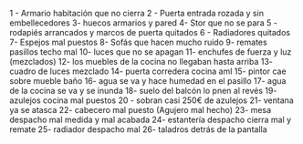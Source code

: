 
1 - Armario habitación que no cierra
2 - Puerta entrada rozada y sin embellecedores
3- huecos armarios y pared
4- Stor que no se para
5 - rodapiés arrancados y marcos de puerta quitados
6 - Radiadores quitados
7- Espejos mal puestos
8- Sofás que hacen mucho ruido
9- remates pasillos techo mal
10- luces que no se apagan
11- enchufes de fuerza y luz (mezclados)
12- los muebles de la cocina no llegaban hasta arriba
13- cuadro de luces mezclado
14- puerta corredera cocina aml
15- pintor cae sobre mueble baño
16- agua se va y hace humedad en el pasillo
17- agua de la cocina se va y se inunda
18- suelo del balcón lo pnen al revés
19- azulejos cocina mal puestos
20 - sobran casi 250€ de azulejos
21- ventana ya se atasca
22- cabecero mal puesto (Agujero mal hecho)
23- mesa despacho mal medida y mal acabada
24- estantería despacho cierra mal y remate
25- radiador despacho mal
26- taladros detrás de la pantalla
<!--stackedit_data:
eyJoaXN0b3J5IjpbMTg0MzA3MDQ2NCwtMTMyOTQyMTkzN119
-->